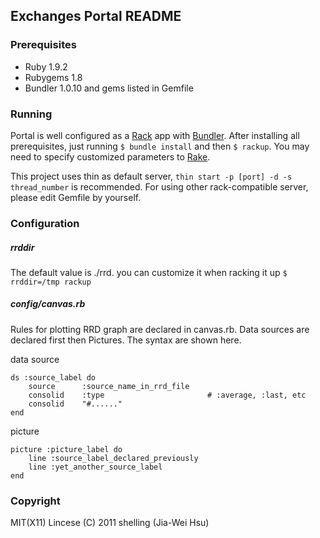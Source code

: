 ## Exchanges Portal README


### Prerequisites

+ Ruby 1.9.2 
+ Rubygems 1.8
+ Bundler 1.0.10 and gems listed in Gemfile

### Running
Portal is well configured as a [Rack](http://rack.rubyforge.org/) app with [Bundler](http://gembundler.com). 
After installing all prerequisites, just running ` $ bundle install ` and then ` $ rackup `. You may need to
specify customized parameters to [Rake](http://rack.rubyforge.org/).

This project uses thin as default server, `thin start -p [port] -d -s thread_number` is recommended. For using other
rack-compatible server, please edit Gemfile by yourself.

### Configuration

##### rrddir 
The default value is ./rrd.
you can customize it when racking it up `$ rrddir=/tmp rackup` 

##### config/canvas.rb
Rules for plotting RRD graph are declared in canvas.rb. Data sources are declared first then Pictures.
The syntax are shown here.

data source

    ds :source_label do
        source      :source_name_in_rrd_file
        consolid    :type                       # :average, :last, etc
        consolid    "#......"
    end

picture

    picture :picture_label do
        line :source_label_declared_previously
        line :yet_another_source_label
    end



### Copyright
MIT(X11) Lincese (C) 2011 shelling (Jia-Wei Hsu)
